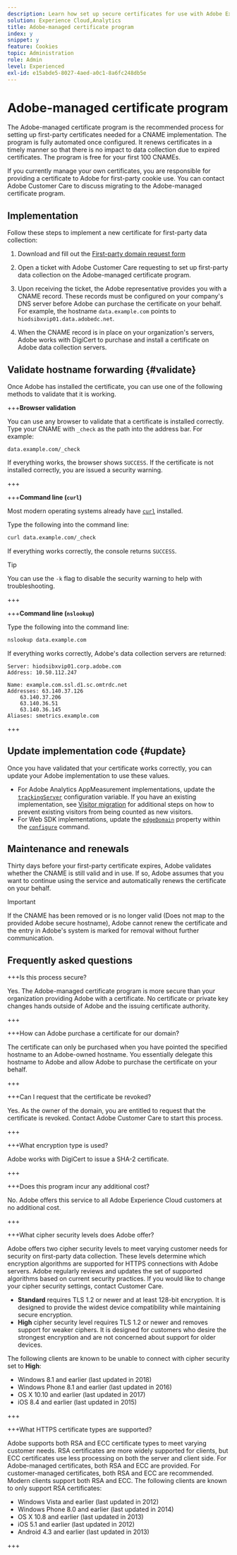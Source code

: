 ```yaml
---
description: Learn how set up secure certificates for use with Adobe Experience Cloud first-party cookies.
solution: Experience Cloud,Analytics
title: Adobe-managed certificate program
index: y
snippet: y
feature: Cookies
topic: Administration
role: Admin
level: Experienced
exl-id: e15abde5-8027-4aed-a0c1-8a6fc248db5e
---
```

# Adobe-managed certificate program

The Adobe-managed certificate program is the recommended process for setting up first-party certificates needed for a CNAME implementation. The program is fully automated once configured. It renews certificates in a timely manner so that there is no impact to data collection due to expired certificates. The program is free for your first 100 CNAMEs.

If you currently manage your own certificates, you are responsible for providing a certificate to Adobe for first-party cookie use. You can contact Adobe Customer Care to discuss migrating to the Adobe-managed certificate program.

## Implementation

Follow these steps to implement a new certificate for first-party data collection:

1. Download and fill out the [First-party domain request form](assets/First_Party_Domain_Request_Form.xlsx)

1. Open a ticket with Adobe Customer Care requesting to set up first-party data collection on the Adobe-managed certificate program. 

1. Upon receiving the ticket, the Adobe representative provides you with a CNAME record. These records must be configured on your company's DNS server before Adobe can purchase the certificate on your behalf. For example, the hostname `data.example.com` points to `hiodsibxvip01.data.adobedc.net`.

1. When the CNAME record is in place on your organization's servers, Adobe works with DigiCert to purchase and install a certificate on Adobe data collection servers.

## Validate hostname forwarding {#validate}

Once Adobe has installed the certificate, you can use one of the following methods to validate that it is working.

+++**Browser validation**

You can use any browser to validate that a certificate is installed correctly. Type your CNAME with `_check` as the path into the address bar. For example:

`data.example.com/_check`

If everything works, the browser shows `SUCCESS`. If the certificate is not installed correctly, you are issued a security warning.

+++

+++**Command line (`curl`)**

Most modern operating systems already have [`curl`](https://curl.se) installed.

Type the following into the command line:

```sh
curl data.example.com/_check
```

If everything works correctly, the console returns `SUCCESS`.

>[!TIP]
>
>You can use the `-k` flag to disable the security warning to help with troubleshooting.

+++

+++**Command line (`nslookup`)**

Type the following into the command line:

```sh
nslookup data.example.com
```

If everything works correctly, Adobe's data collection servers are returned:

```text
Server: hiodsibxvip01.corp.adobe.com
Address: 10.50.112.247

Name: example.com.ssl.d1.sc.omtrdc.net
Addresses: 63.140.37.126
    63.140.37.206
    63.140.36.51
    63.140.36.145
Aliases: smetrics.example.com
```

+++

## Update implementation code {#update}

Once you have validated that your certificate works correctly, you can update your Adobe implementation to use these values.

* For Adobe Analytics AppMeasurement implementations, update the [`trackingServer`](https://experienceleague.adobe.com/en/docs/analytics/implementation/vars/config-vars/trackingserver) configuration variable. If you have an existing implementation, see [Visitor migration](https://experienceleague.adobe.com/en/docs/analytics/technotes/visitor-migration) for additional steps on how to prevent existing visitors from being counted as new visitors.
* For Web SDK implementations, update the [`edgeDomain`](https://experienceleague.adobe.com/en/docs/experience-platform/web-sdk/commands/configure/edgedomain) property within the [`configure`](https://experienceleague.adobe.com/en/docs/experience-platform/web-sdk/commands/configure/overview) command.

## Maintenance and renewals

Thirty days before your first-party certificate expires, Adobe validates whether the CNAME is still valid and in use. If so, Adobe assumes that you want to continue using the service and automatically renews the certificate on your behalf. 

>[!IMPORTANT]
>
>If the CNAME has been removed or is no longer valid (Does not map to the provided Adobe secure hostname), Adobe cannot renew the certificate and the entry in Adobe's system is marked for removal without further communication.

## Frequently asked questions

+++Is this process secure?

Yes. The Adobe-managed certificate program is more secure than your organization providing Adobe with a certificate. No certificate or private key changes hands outside of Adobe and the issuing certificate authority.

+++

+++How can Adobe purchase a certificate for our domain?

The certificate can only be purchased when you have pointed the specified hostname to an Adobe-owned hostname. You essentially delegate this hostname to Adobe and allow Adobe to purchase the certificate on your behalf.

+++

+++Can I request that the certificate be revoked?

Yes. As the owner of the domain, you are entitled to request that the certificate is revoked. Contact Adobe Customer Care to start this process.

+++

+++What encryption type is used?

Adobe works with DigiCert to issue a SHA-2 certificate.

+++

+++Does this program incur any additional cost?

No. Adobe offers this service to all Adobe Experience Cloud customers at no additional cost.

+++

+++What cipher security levels does Adobe offer?

Adobe offers two cipher security levels to meet varying customer needs for security on first-party data collection. These levels determine which encryption algorithms are supported for HTTPS connections with Adobe servers. Adobe regularly reviews and updates the set of supported algorithms based on current security practices. If you would like to change your cipher security settings, contact Customer Care.
 
* **Standard** requires TLS 1.2 or newer and at least 128-bit encryption. It is designed to provide the widest device compatibility while maintaining secure encryption.
* **High** cipher security level requires TLS 1.2 or newer and removes support for weaker ciphers. It is designed for customers who desire the strongest encryption and are not concerned about support for older devices.

The following clients are known to be unable to connect with cipher security set to **High**:

* Windows 8.1 and earlier (last updated in 2018)
* Windows Phone 8.1 and earlier (last updated in 2016)
* OS X 10.10 and earlier (last updated in 2017)
* iOS 8.4 and earlier (last updated in 2015)

+++

+++What HTTPS certificate types are supported?

Adobe supports both RSA and ECC certificate types to meet varying customer needs. RSA certificates are more widely supported for clients, but ECC certificates use less processing on both the server and client side. For Adobe-managed certificates, both RSA and ECC are provided. For customer-managed certificates, both RSA and ECC are recommended. Modern clients support both RSA and ECC. The following clients are known to only support RSA certificates:

* Windows Vista and earlier (last updated in 2012)
* Windows Phone 8.0 and earlier (last updated in 2014)
* OS X 10.8 and earlier (last updated in 2013)
* iOS 5.1 and earlier (last updated in 2012)
* Android 4.3 and earlier (last updated in 2013)

+++

